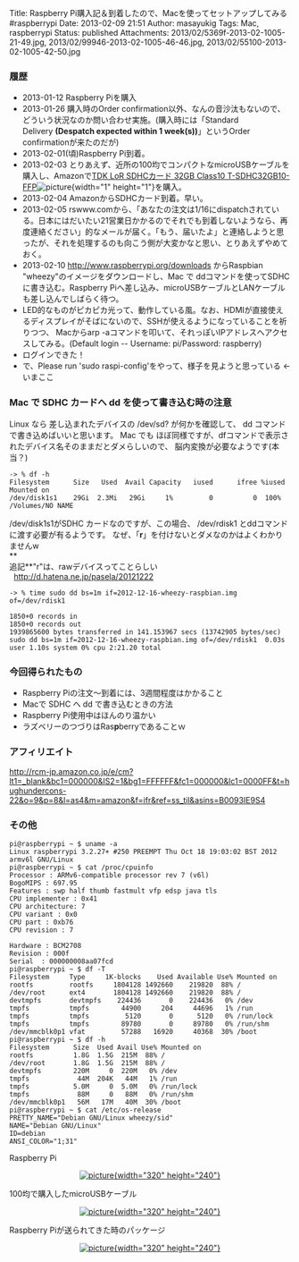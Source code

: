 Title: Raspberry Pi購入記＆到着したので、Macを使ってセットアップしてみる #raspberrypi
Date: 2013-02-09 21:51
Author: masayukig
Tags: Mac, raspberrypi
Status: published
Attachments: 2013/02/5369f-2013-02-1005-21-49.jpg, 2013/02/99946-2013-02-1005-46-46.jpg, 2013/02/55100-2013-02-1005-42-50.jpg

### 履歴

-   2013-01-12 Raspberry Piを購入
-   2013-01-26 購入時のOrder
    confirmation以外、なんの音沙汰もないので、どういう状況なのか問い合わせ実施。(購入時には「Standard
    Delivery **(Despatch expected within 1 week(s))**」というOrder
    confirmationが来たのだが)
-   2013-02-01(頃)Raspberry Pi到着。
-   2013-02-03
    とりあえず、近所の100均でコンパクトなmicroUSBケーブルを購入し、Amazonで[TDK
    LoR SDHCカード 32GB Class10
    T-SDHC32GB10-FFP](http://www.amazon.co.jp/gp/product/B0093IE9S4/ref=as_li_ss_tl?ie=UTF8&camp=247&creative=7399&creativeASIN=B0093IE9S4&linkCode=as2&tag=hughundercons-22)![picture](http://www.assoc-amazon.jp/e/ir?t=hughundercons-22&l=as2&o=9&a=B0093IE9S4){width="1"
    height="1"}を購入。
-   2013-02-04 AmazonからSDHCカード到着。早い。
-   2013-02-05
    rswww.comから、「あなたの注文は1/16にdispatchされている。日本にはだいたい21営業日かかるのでそれでも到着しないようなら、再度連絡ください」的なメールが届く。「もう、届いたよ」と連絡しようと思ったが、それを処理するのも向こう側が大変かなと思い、とりあえずやめておく。
-   2013-02-10 <http://www.raspberrypi.org/downloads> からRaspbian
    "wheezy"のイメージをダウンロードし、Mac で
    ddコマンドを使ってSDHCに書き込む。Raspberry
    Piへ差し込み、microUSBケーブルとLANケーブルも差し込んでしばらく待つ。
-   LED的なものがピカピカ光って、動作している風。なお、HDMIが直接使えるディスプレイがそばにないので、SSHが使えるようになっていることを祈りつつ、
    Macからarp
    -aコマンドを叩いて、それっぽいIPアドレスへアクセスしてみる。(Default
    login -- Username: pi/Password: raspberry)
-   ログインできた！
-   で、Please run 'sudo raspi-config'をやって、様子を見ようと思っている
    &lt;- いまここ

### Mac で SDHC カードへ dd を使って書き込む時の注意

Linux なら 差し込まれたデバイスの /dev/sd? が何かを確認して、 dd
コマンドで書き込めばいいと思います。 Mac でも
ほぼ同様ですが、dfコマンドで表示されたデバイス名そのままだとダメらしいので、
脳内変換が必要なようです(本当？)

    -> % df -h
    Filesystem      Size   Used  Avail Capacity   iused      ifree %iused  Mounted on
    /dev/disk1s1    29Gi  2.3Mi   29Gi     1%         0          0  100%   /Volumes/NO NAME

/dev/disk1s1がSDHC カードなのですが、この場合、 /dev/rdisk1
とddコマンドに渡す必要が有るようです。
なぜ、「**r**」を付けないとダメなのかはよくわかりませんw  
**  
追記**"r"は、rawデバイスってことらしい  
  <http://d.hatena.ne.jp/pasela/20121222>

    -> % time sudo dd bs=1m if=2012-12-16-wheezy-raspbian.img of=/dev/rdisk1
                                                                                                                              1850+0 records in
    1850+0 records out
    1939865600 bytes transferred in 141.153967 secs (13742905 bytes/sec)
    sudo dd bs=1m if=2012-12-16-wheezy-raspbian.img of=/dev/rdisk1  0.03s user 1.10s system 0% cpu 2:21.20 total

### 今回得られたもの

-   Raspberry Piの注文〜到着には、3週間程度はかかること
-   Macで SDHC へ dd で書き込むときの方法
-   Raspberry Pi使用中はほんのり温かい
-   ラズベリーのつづりはRas**p**berryであることｗ

### アフィリエイト

<http://rcm-jp.amazon.co.jp/e/cm?lt1=_blank&bc1=000000&IS2=1&bg1=FFFFFF&fc1=000000&lc1=0000FF&t=hughundercons-22&o=9&p=8&l=as4&m=amazon&f=ifr&ref=ss_til&asins=B0093IE9S4>  

### その他

    pi@raspberrypi ~ $ uname -a
    Linux raspberrypi 3.2.27+ #250 PREEMPT Thu Oct 18 19:03:02 BST 2012 armv6l GNU/Linux
    pi@raspberrypi ~ $ cat /proc/cpuinfo 
    Processor : ARMv6-compatible processor rev 7 (v6l)
    BogoMIPS : 697.95
    Features : swp half thumb fastmult vfp edsp java tls 
    CPU implementer : 0x41
    CPU architecture: 7
    CPU variant : 0x0
    CPU part : 0xb76
    CPU revision : 7

    Hardware : BCM2708
    Revision : 000f
    Serial  : 000000008aa07fcd
    pi@raspberrypi ~ $ df -T
    Filesystem     Type     1K-blocks    Used Available Use% Mounted on
    rootfs         rootfs     1804128 1492660    219820  88% /
    /dev/root      ext4       1804128 1492660    219820  88% /
    devtmpfs       devtmpfs    224436       0    224436   0% /dev
    tmpfs          tmpfs        44900     204     44696   1% /run
    tmpfs          tmpfs         5120       0      5120   0% /run/lock
    tmpfs          tmpfs        89780       0     89780   0% /run/shm
    /dev/mmcblk0p1 vfat         57288   16920     40368  30% /boot
    pi@raspberrypi ~ $ df -h
    Filesystem      Size  Used Avail Use% Mounted on
    rootfs          1.8G  1.5G  215M  88% /
    /dev/root       1.8G  1.5G  215M  88% /
    devtmpfs        220M     0  220M   0% /dev
    tmpfs            44M  204K   44M   1% /run
    tmpfs           5.0M     0  5.0M   0% /run/lock
    tmpfs            88M     0   88M   0% /run/shm
    /dev/mmcblk0p1   56M   17M   40M  30% /boot
    pi@raspberrypi ~ $ cat /etc/os-release 
    PRETTY_NAME="Debian GNU/Linux wheezy/sid"
    NAME="Debian GNU/Linux"
    ID=debian
    ANSI_COLOR="1;31"

Raspberry Pi

<div class="separator" style="clear:both;text-align:center;">

[![picture](https://masayukig.files.wordpress.com/2013/02/5369f-2013-02-1005-21-49.jpg?w=300){width="320"
height="240"}](https://masayukig.files.wordpress.com/2013/02/5369f-2013-02-1005-21-49.jpg)

</div>

100均で購入したmicroUSBケーブル

<div class="separator" style="clear:both;text-align:center;">

[![picture](https://masayukig.files.wordpress.com/2013/02/99946-2013-02-1005-46-46.jpg?w=300){width="320"
height="240"}](https://masayukig.files.wordpress.com/2013/02/99946-2013-02-1005-46-46.jpg)

</div>

Raspberry Piが送られてきた時のパッケージ

<div class="separator" style="clear:both;text-align:center;">

[![picture](https://masayukig.files.wordpress.com/2013/02/55100-2013-02-1005-42-50.jpg?w=300){width="320"
height="240"}](https://masayukig.files.wordpress.com/2013/02/55100-2013-02-1005-42-50.jpg)

</div>
